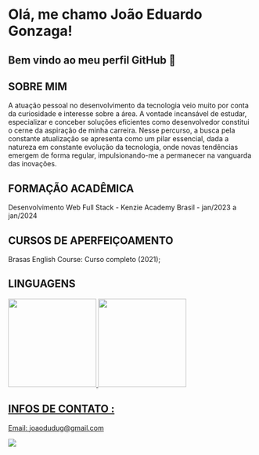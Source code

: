 # Olá, me chamo João Eduardo Gonzaga!


## Bem vindo ao meu perfil GitHub 👋

## SOBRE MIM
A atuação pessoal no desenvolvimento da tecnologia veio muito por conta da curiosidade e interesse sobre a área. A vontade incansável de estudar, especializar e conceber soluções eficientes como desenvolvedor constitui o cerne da aspiração de minha carreira. Nesse percurso, a busca pela constante atualização se apresenta como um pilar essencial, dada a natureza em constante evolução da tecnologia, onde novas tendências emergem de forma regular, impulsionando-me a permanecer na vanguarda das inovações.

## FORMAÇÃO ACADÊMICA

Desenvolvimento Web Full Stack - Kenzie Academy Brasil - jan/2023 a jan/2024

## CURSOS DE APERFEIÇOAMENTO

Brasas English Course: Curso completo (2021);

## LINGUAGENS 

 <link rel="stylesheet" href="https://cdn.jsdelivr.net/gh/devicons/devicon@v2.15.1/devicon.min.css">
 <link rel="stylesheet" href="https://cdn.jsdelivr.net/gh/devicons/devicon@v2.15.1/devicon.min.css">
 <link rel="stylesheet" href="https://cdn.jsdelivr.net/gh/devicons/devicon@v2.15.1/devicon.min.css">
 <link rel="stylesheet" href="https://cdn.jsdelivr.net/gh/devicons/devicon@v2.15.1/devicon.min.css">
 <link rel="stylesheet" href="https://cdn.jsdelivr.net/gh/devicons/devicon@v2.15.1/devicon.min.css">
 <link rel="stylesheet" href="https://cdn.jsdelivr.net/gh/devicons/devicon@v2.15.1/devicon.min.css">

 <div>
<a href="https://github.com/JoaoEdu1">
<img loading="lazy" height="180em" src="https://github-readme-stats.vercel.app/api/top-langs/?username=JoaoEdu1&layout=compact&langs_count=7&theme=dracula"/>
<img loading="lazy" height="180em" src="https://github-readme-stats.vercel.app/api?username=JoaoEdu1&show_icons=true&theme=dracula&include_all_commits=true&count_private=true"/>
</div>

## INFOS DE CONTATO :

Email: joaodudug@gmail.com

<a href="www.linkedin.com/in/joão-eduardo-gonzaga" target="_blank"><img loading="lazy" src="https://img.shields.io/badge/-LinkedIn-%230077B5?style=for-the-badge&logo=linkedin&logoColor=white" target="_blank"></a>   
